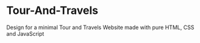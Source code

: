 # Tour-And-Travels
Design for a minimal Tour and Travels Website made with pure HTML, CSS and JavaScript
